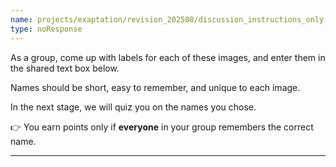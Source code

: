 ```yaml
---
name: projects/exaptation/revision_202508/discussion_instructions_only.md
type: noResponse
---
```


As a group, come up with labels for each of these images, and enter them in the shared text box below.

Names should be short, easy to remember, and unique to each image.

In the next stage, we will quiz you on the names you chose.

👉 You earn points only if **everyone** in your group remembers the correct name.

---
